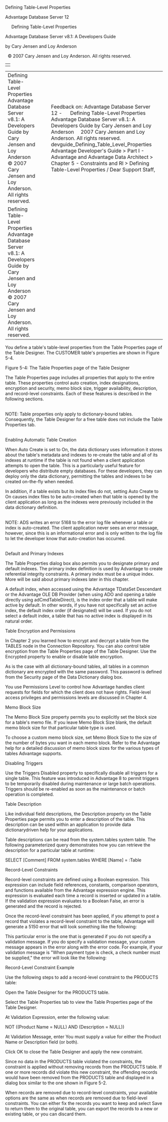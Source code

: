 Defining Table-Level Properties




Advantage Database Server 12  

     Defining Table-Level Properties

Advantage Database Server v8.1: A Developers Guide

by Cary Jensen and Loy Anderson

  © 2007 Cary Jensen and Loy Anderson. All rights reserved.

|  |
| --- |
|  |

|  |  |  |  |  |
| --- | --- | --- | --- | --- |
| Defining Table-Level Properties  Advantage Database Server v8.1: A Developers Guide  by Cary Jensen and Loy Anderson    © 2007 Cary Jensen and Loy Anderson. All rights reserved. |  |  | Feedback on: Advantage Database Server 12 -      Defining Table-Level Properties Advantage Database Server v8.1: A Developers Guide by Cary Jensen and Loy Anderson     2007 Cary Jensen and Loy Anderson. All rights reserved. devguide\_Defining\_Table\_Level\_Properties Advantage Developer's Guide > Part I - Advantage and Advantage Data Architect > Chapter 5 - Constraints and RI > Defining Table-Level Properties / Dear Support Staff, |  |
| Defining Table-Level Properties  Advantage Database Server v8.1: A Developers Guide  by Cary Jensen and Loy Anderson    © 2007 Cary Jensen and Loy Anderson. All rights reserved. |  |  |  |  |

You define a table's table-level properties from the Table Properties page of the Table Designer. The CUSTOMER table's properties are shown in Figure 5-4.

Figure 5-4: The Table Properties page of the Table Designer

The Table Properties page includes all properties that apply to the entire table. These properties control auto creation, index designations, encryption and security, memo block size, trigger availability, description, and record-level constraints. Each of these features is described in the following sections.

   
NOTE: Table properties only apply to dictionary-bound tables. Consequently, the Table Designer for a free table does not include the Table Properties tab.  
 

Enabling Automatic Table Creation

When Auto Create is set to On, the data dictionary uses information it stores about the table's metadata and indexes to re-create the table and all of its indexes at runtime if the table is not found when a client application attempts to open the table. This is a particularly useful feature for developers who distribute empty databases. For these developers, they can deploy only the data dictionary, permitting the tables and indexes to be created on-the-fly when needed.

In addition, if a table exists but its index files do not, setting Auto Create to On causes index files to be auto-created when that table is opened by the client application as long as the indexes were previously included in the data dictionary definition.

   
NOTE: ADS writes an error 5168 to the error log file whenever a table or index is auto-created. The client application never sees an error message, however, since this is an informational error and is only written to the log file to let the developer know that auto-creation has occurred.  
 

Default and Primary Indexes

The Table Properties dialog box also permits you to designate primary and default indexes. The primary index definition is used by Advantage to create referential integrity constraints. A primary index must be a unique index. More will be said about primary indexes later in this chapter.

A default index, when accessed using the Advantage TDataSet Descendant or the Advantage OLE DB Provider (when using ADO and opening a table directly using adCmdTableDirect), is the index order that a table will make active by default. In other words, if you have not specifically set an active index, the default index order (if designated) will be used. If you do not select a default index, a table that has no active index is displayed in its natural order.

Table Encryption and Permissions

In Chapter 2 you learned how to encrypt and decrypt a table from the TABLES node in the Connection Repository. You can also control table encryption from the Table Properties page of the Table Designer. Use the Encrypted property to enable or disable table encryption.

As is the case with all dictionary-bound tables, all tables in a common dictionary are encrypted with the same password. This password is defined from the Security page of the Data Dictionary dialog box.

You use Permissions Level to control how Advantage handles client requests for fields for which the client does not have rights. Field-level access privileges and permissions levels are discussed in Chapter 4.

Memo Block Size

The Memo Block Size property permits you to explicitly set the block size for a table's memo file. If you leave Memo Block Size blank, the default memo block size for that particular table type is used.

To choose a custom memo block size, set Memo Block Size to the size of the number of bytes you want in each memo block. Refer to the Advantage help for a detailed discussion of memo block sizes for the various types of tables Advantage supports.

Disabling Triggers

Use the Triggers Disabled property to specifically disable all triggers for a single table. This feature was introduced in Advantage 8 to permit triggers to be temporarily disabled during maintenance or large batch operations. Triggers should be re-enabled as soon as the maintenance or batch operation is completed.

Table Description

Like individual field descriptions, the Description property on the Table Properties page permits you to enter a description of the table. This description can be used within an application to provide data dictionarydriven help for your applications.

Table descriptions can be read from the system.tables system table. The following parameterized query demonstrates how you can retrieve the description for a particular table at runtime:

SELECT [Comment] FROM system.tables WHERE [Name] = :Table

Record-Level Constraints

Record-level constraints are defined using a Boolean expression. This expression can include field references, constants, comparison operators, and functions available from the Advantage expression engine. This expression is evaluated each time a record is inserted or updated in a table. If the validation expression evaluates to a Boolean False, an error is generated and the record is rejected.

Once the record-level constraint has been applied, if you attempt to post a record that violates a record-level constraint to the table, Advantage will generate a 5150 error that will look something like the following:

This particular error is the one that is generated if you do not specify a validation message. If you do specify a validation message, your custom message appears in the error along with the error code. For example, if your validation message is "When payment type is check, a check number must be supplied," the error will look like the following:

Record-Level Constraint Example

Use the following steps to add a record-level constraint to the PRODUCTS table:

Open the Table Designer for the PRODUCTS table.

Select the Table Properties tab to view the Table Properties page of the Table Designer.

At Validation Expression, enter the following value:

NOT ((Product Name = NULL) AND (Description = NULL))

At Validation Message, enter You must supply a value for either the Product Name or Description field (or both).

Click OK to close the Table Designer and apply the new constraint.

Since no data in the PRODUCTS table violated the constraints, the constraint is applied without removing records from the PRODUCTS table. If one or more records did violate this new constraint, the offending records would have been removed from the PRODUCTS table and displayed in a dialog box similar to the one shown in Figure 5-2.

When records are removed due to record-level constraints, your available options are the same as when records are removed due to field-level constraints. You can either fix the records you want to keep and select Save to return them to the original table, you can export the records to a new or existing table, or you can discard them.